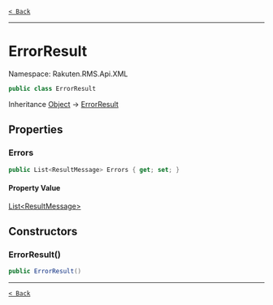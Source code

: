 [`< Back`](./)

---

# ErrorResult

Namespace: Rakuten.RMS.Api.XML

```csharp
public class ErrorResult
```

Inheritance [Object](https://docs.microsoft.com/en-us/dotnet/api/system.object) → [ErrorResult](./rakuten.rms.api.xml.errorresult)

## Properties

### **Errors**

```csharp
public List<ResultMessage> Errors { get; set; }
```

#### Property Value

[List&lt;ResultMessage&gt;](https://docs.microsoft.com/en-us/dotnet/api/system.collections.generic.list-1)<br>

## Constructors

### **ErrorResult()**

```csharp
public ErrorResult()
```

---

[`< Back`](./)
